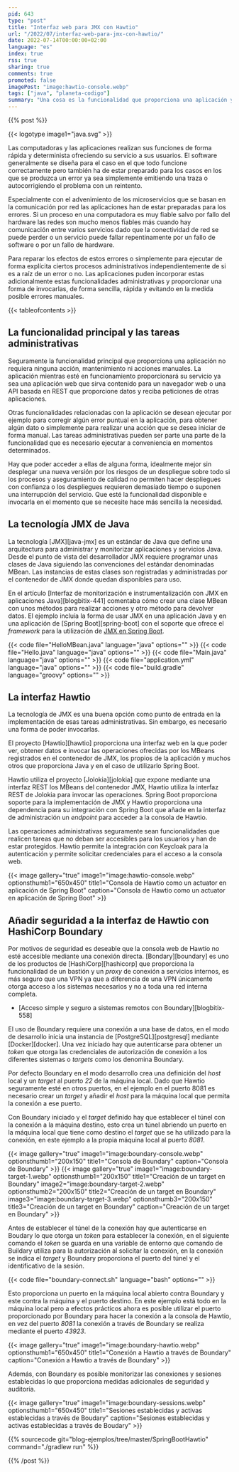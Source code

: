```yaml
---
pid: 643
type: "post"
title: "Interfaz web para JMX con Hawtio"
url: "/2022/07/interfaz-web-para-jmx-con-hawtio/"
date: 2022-07-14T00:00:00+02:00
language: "es"
index: true
rss: true
sharing: true
comments: true
promoted: false
imagePost: "image:hawtio-console.webp"
tags: ["java", "planeta-codigo"]
summary: "Una cosa es la funcionalidad que proporciona una aplicación y otra las tareas de administración y mantenimiento relacionas con la aplicación. Estas tareas de administración y mantenimiento no son tareas destinadas a los usuarios sino destinadas a los administradores de la aplicación. Estas tareas pueden ser manuales y ejecutadas a conveniencia siendo muy útil poder ejecutarlas sin necesidad de realizar cambios en el código ni un despliegue de la aplicación. La tecnología JMX de Java define una arquitectura para administrar y monitorizar aplicaciones que se puede utilizar para estas tareas administrativas, Hawtio es una interfaz que permite el acceso y ejecución a JMX mediante un navegador y proporciona una librería para integrase con Spring Boot."
---
```


{{% post %}}

{{< logotype image1="java.svg" >}}

Las computadoras y las aplicaciones realizan sus funciones de forma rápida y determinista ofreciendo su servicio a sus usuarios. El software generalmente se diseña para el caso en el que todo funcione correctamente pero también ha de estar preparado para los casos en los que se produzca un error ya sea simplemente emitiendo una traza o autocorrigiendo el problema con un reintento.

Especialmente con el advenimiento de los microservicios que se basan en la comunicación por red las aplicaciones han de estar preparadas para los errores. Si un proceso en una computadora es muy fiable salvo por fallo del hardware las redes son mucho menos fiables más cuando hay comunicación entre varios servicios dado que la conectividad de red se puede perder o un servicio puede fallar repentinamente por un fallo de software o por un fallo de hardware.

Para reparar los efectos de estos errores o simplemente para ejecutar de forma explícita ciertos procesos administrativos independientemente de si es a raíz de un error o no. Las aplicaciones puden incorporar estas adicionalmente estas funcionalidades administrativas y proporcionar una forma de invocarlas, de forma sencilla, rápida y evitando en la medida posible errores manuales.

{{< tableofcontents >}}

## La funcionalidad principal y las tareas administrativas

Seguramente la funcionalidad principal que proporciona una aplicación no requiera ninguna acción, mantenimiento ni acciones manuales. La aplicación mientras esté en funcionamiento proporcionará su servicio ya sea una aplicación web que sirva contenido para un navegador web o una API basada en REST que proporcione datos y reciba peticiones de otras aplicaciones.

Otras funcionalidades relacionadas con la aplicación se desean ejecutar por ejemplo para corregir algún error puntual en la aplicación, para obtener algún dato o simplemente para realizar una acción que se desea iniciar de forma manual. Las tareas administrativas pueden ser parte una parte de la funcionalidad que es necesario ejecutar a conveniencia en momentos determinados.

Hay que poder acceder a ellas de alguna forma, idealmente mejor sin desplegar una nueva versión por los riesgos de un despliegue sobre todo si los procesos y aseguramiento de calidad no permiten hacer despliegues con confianza o los despliegues requieren demasiado tiempo o suponen una interrupción del servicio. Que esté la funcionalidad disponible e invocarla en el momento que se necesite hace más sencilla la necesidad.

## La tecnología JMX de Java

La tecnología [JMX][java-jmx] es un estándar de Java que define una arquitectura para administrar y monitorizar aplicaciones y servicios Java. Desde el punto de vista del desarrollador JMX requiere programar unas clases de Java siguiendo las convenciones del estándar denominadas MBean. Las instancias de estas clases son registradas y administradas por el contenedor de JMX donde quedan disponibles para uso.

En el artículo [Interfaz de monitorización e instrumentalización con JMX en aplicaciones Java][blogbitix-441] comentaba cómo crear una clase MBean con unos métodos para realizar acciones y otro método para devolver datos. El ejemplo incluía la forma de usar JMX en una aplicación Java y en una aplicación de [Spring Boot][spring-boot] con el soporte que ofrece el _framework_ para la utilización de [JMX en Spring Boot](https://docs.spring.io/spring-boot/docs/current/reference/htmlsingle/#actuator.jmx).

{{< code file="HelloMBean.java" language="java" options="" >}}
{{< code file="Hello.java" language="java" options="" >}}
{{< code file="Main.java" language="java" options="" >}}
{{< code file="application.yml" language="java" options="" >}}
{{< code file="build.gradle" language="groovy" options="" >}}

## La interfaz Hawtio

La tecnología de JMX es una buena opción como punto de entrada en la implementación de esas tareas administrativas. Sin embargo, es necesario una forma de poder invocarlas.

El proyecto [Hawtio][hawtio] proporciona una interfaz web en la que poder ver, obtener datos e invocar las operaciones ofrecidas por los MBeans registrados en el contenedor de JMX, los propios de la aplicación y muchos otros que proporciona Java y en el caso de utilizarlo Spring Boot.

Hawtio utiliza el proyecto [Jolokia][jolokia] que expone mediante una interfaz REST los MBeans del contenedor JMX, Hawtio utiliza la interfaz REST de Jolokia para invocar las operaciones. Spring Boot proporciona soporte para la implementación de JMX y Hawtio proporciona una dependencia para su integración con Spring Boot que añade en la interfaz de administración un _endpoint_ para acceder a la consola de Hawtio.

Las operaciones administrativas seguramente sean funcionalidades que realicen tareas que no deban ser accesibles para los usuarios y han de estar protegidos. Hawtio permite la integración con Keycloak para la autenticación y permite solicitar credenciales para el acceso a la consola web.

{{< image
    gallery="true"
    image1="image:hawtio-console.webp" optionsthumb1="650x450" title1="Consola de Hawtio como un actuator en aplicación de Spring Boot"
    caption="Consola de Hawtio como un actuator en aplicación de Spring Boot" >}}

## Añadir seguridad a la interfaz de Hawtio con HashiCorp Boundary

Por motivos de seguridad es deseable que la consola web de Hawtio no esté accesible mediante una conexión directa. [Bondary][boundary] es uno de los productos de [HashiCorp][hashicorp] que proporciona la funcionalidad de un bastión y un _proxy_ de conexión a servicios internos, es más seguro que una VPN ya que a diferencia de una VPN únicamente otorga acceso a los sistemas necesarios y no a toda una red interna completa.

* [Acceso simple y seguro a sistemas remotos con Boundary][blogbitix-558]

El uso de Boundary requiere una conexión a una base de datos, en el modo de desarrollo inicia una instancia de [PostgreSQL][postgresql] mediante [Docker][docker]. Una vez iniciado hay que autenticarse para obtener un _token_ que otorga las credenciales de autorización de conexión a los diferentes sistemas o _targets_ como los denomina Boundary.

Por defecto Boundary en el modo desarrollo crea una definición del _host_ local y un _target_ al puerto _22_ de la máquina local. Dado que Hawtio seguramente esté en otros puertos, en el ejemplo en el puerto 8081 es necesario crear un _target_ y añadir el _host_ para la máquina local que permita la conexión a ese puerto.

Con Boundary iniciado y el _target_ definido hay que establecer el túnel con la conexión a la máquina destino, esto crea un túnel abriendo un puerto en la máquina local que tiene como destino el _target_ que se ha utilizado para la conexión, en este ejemplo a la propia máquina local al puerto _8081_.

{{< image
    gallery="true"
    image1="image:boundary-console.webp" optionsthumb1="200x150" title1="Consola de Boundary"
    caption="Consola de Boundary" >}}
{{< image
    gallery="true"
    image1="image:boundary-target-1.webp" optionsthumb1="200x150" title1="Creación de un target en Boundary"
    image2="image:boundary-target-2.webp" optionsthumb2="200x150" title2="Creación de un target en Boundary"
    image3="image:boundary-target-3.webp" optionsthumb3="200x150" title3="Creación de un target en Boundary"
    caption="Creación de un target en Boundary" >}}

Antes de establecer el túnel de la conexión hay que autenticarse en Boudary lo que otorga un _token_ para establecer la conexión, en el siguiente comando el _token_ se guarda en una variable de entorno que comando de Buildary utiliza para la autorización al solicitar la conexión, en la conexión se indica el _target_ y Boundary proporciona el puerto del túnel y el identificativo de la sesión.

{{< code file="boundary-connect.sh" language="bash" options="" >}}

Esto proporciona un puerto en la máquina local abierto contra Boundary y este contra la máquina y el puerto destino. En este ejemplo está todo en la máquina local pero a efectos prácticos ahora es posible utilizar el puerto proporcionado por Boundary para hacer la conexión a la consola de Hawtio, en vez del puerto _8081_ la conexión a través de Boundary se realiza mediante el puerto _43923_.

{{< image
    gallery="true"
    image1="image:boundary-hawtio.webp" optionsthumb1="650x450" title1="Conexión a Hawtio a través de Boundary"
    caption="Conexión a Hawtio a través de Boundary" >}}

Además, con Boundary es posible monitorizar las conexiones y sesiones establecidas lo que proporciona medidas adicionales de seguridad y auditoría.

{{< image
    gallery="true"
    image1="image:boundary-sessions.webp" optionsthumb1="650x450" title1="Sesiones establecidas y activas establecidas a través de Boudary"
    caption="Sesiones establecidas y activas establecidas a través de Boudary" >}}

{{% sourcecode git="blog-ejemplos/tree/master/SpringBootHawtio" command="./gradlew run" %}}

{{% /post %}}
